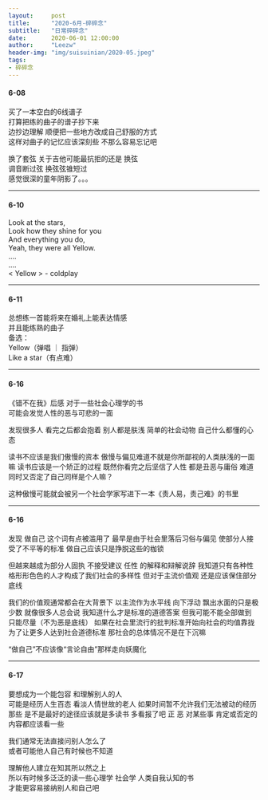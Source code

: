 ```yaml
---
layout:     post 
title:      "2020-6月-碎碎念"
subtitle:   "日常碎碎念"
date:       2020-06-01 12:00:00
author:     "Leezw"
header-img: "img/suisuinian/2020-05.jpeg"
tags:
- 碎碎念
---
```



#### 6-08
买了一本空白的6线谱子     
打算把练的曲子的谱子抄下来     
边抄边理解 顺便把一些地方改成自己舒服的方式     
这样对曲子的记忆应该深刻些 不那么容易忘记吧     

换了套弦 关于吉他可能最抗拒的还是 换弦     
调音断过弦 换弦弦锥短过     
感觉很深的童年阴影了。。。     

---
#### 6-10
Look at the stars,     
Look how they shine for you     
And everything you do,     
Yeah, they were all Yellow.     
....     
....     
< Yellow > - coldplay     

---
#### 6-11
总想练一首能将来在婚礼上能表达情感      
并且能练熟的曲子     
备选：     
Yellow（弹唱 ｜ 指弹）     
Like a star（有点难）     

---
#### 6-16
《错不在我》后感
对于一些社会心理学的书    
可能会发觉人性的恶与可悲的一面

发现很多人 看完之后都会抱着 
别人都是肤浅 简单的社会动物 自己什么都懂的心态

读书不应该是我们傲慢的资本
傲慢与偏见难道不就是你所鄙视的人类肤浅的一面嘛
读书应该是一个矫正的过程
既然你看完之后坚信了人性 都是丑恶与庸俗
难道同时又否定了自己同样是个人嘛？

这种傲慢可能就会被另一个社会学家写进下一本《责人易，责己难》的书里


---
#### 6-16
发现 做自己 这个词有点被滥用了
最早是由于社会里落后习俗与偏见 使部分人接受了不平等的标准
做自己应该只是挣脱这些的枷锁

但越来越成为部分人固执 不接受建议 任性 的解释和辩解说辞
我知道只有各种性格形形色色的人才构成了我们社会的多样性
但对于主流价值观 还是应该保住部分底线

我们的价值观通常都会在大背景下 以主流作为水平线 向下浮动 飘出水面的只是极少数
就像很多人总会说  我知道什么才是标准的道德答案 
但我可能不能全部做到 只能尽量（不为恶是底线）
如果在社会里流行的批判标准开始向社会的均值靠拢 为了让更多人达到社会道德标准
那社会的总体情况不是在下沉嘛



“做自己”不应该像“言论自由”那样走向妖魔化


---
#### 6-17
要想成为一个能包容 和理解别人的人    
可能是经历人生百态 看淡人情世故的老人
如果时间暂不允许我们无法被动的经历那些 
是不是最好的途径应该就是多读书 多看报了吧
正 恶 对某些事 肯定或否定的内容都应该看一些   

我们通常无法直接问别人怎么了  
或者可能他人自己有时候也不知道

理解他人建立在知其所以然之上     
所以有时候多泛泛的读一些心理学 社会学 人类自我认知的书     
才能更容易接纳别人和自己吧      

  







